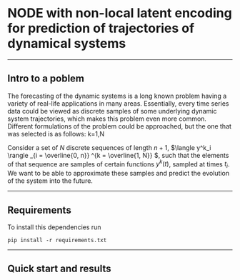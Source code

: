 # NODE with non-local latent encoding for prediction of trajectories of dynamical systems
-----------------------------------------------------------


## Intro to a poblem
The forecasting of the dynamic systems is a long known problem having a variety of real-life
applications in many areas. Essentially, every time series data could be viewed as discrete samples
of some underlying dynamic system trajectories, which makes this problem even more common. Different formulations of the problem could be approached, but the one
that was selected is as follows:
k=1,N

Consider a set of $`N`$ discrete sequences of length $`n+1`$, $`\langle y^k_i \rangle _{i = \overline{0, n}} ^{k = \overline{1, N}} `$,
such that the elements of that sequence are samples of certain functions $`y^k(t)`$, sampled at times $`t_i`$.
We want to be able to approximate these samples and predict the evolution of the system into the future.

---------------------------------------------------------

## Requirements
To install this dependencies run 

```
pip install -r requirements.txt
```
------------------------------------------------------------
## Quick start and results 
 
